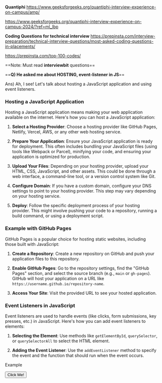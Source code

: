 
**Quantiphi** 
https://www.geeksforgeeks.org/quantiphi-interview-experience-on-campus/amp/

https://www.geeksforgeeks.org/quantiphi-interview-experience-on-campus-2024/?ref=ml_lbp

**Coding Questions for technical interview**
https://prepinsta.com/interview-preparation/technical-interview-questions/most-asked-coding-questions-in-placements/

https://prepinsta.com/top-100-codes/


==Note: Must read **interviewbit** questions==



==**Q) He asked me about HOSTING, event-listener in JS**==

Ans)
Ah, I see! Let's talk about hosting a JavaScript application and using event listeners.

### Hosting a JavaScript Application

Hosting a JavaScript application means making your web application available on the internet. Here's how you can host a JavaScript application:

1. **Select a Hosting Provider**: Choose a hosting provider like GitHub Pages, Netlify, Vercel, AWS, or any other web hosting service.
    
2. **Prepare Your Application**: Ensure your JavaScript application is ready for deployment. This often includes bundling your JavaScript files (using tools like Webpack or Parcel), minifying your code, and ensuring your application is optimized for production.
    
3. **Upload Your Files**: Depending on your hosting provider, upload your HTML, CSS, JavaScript, and other assets. This could be done through a web interface, a command-line tool, or a version control system like Git.
    
4. **Configure Domain**: If you have a custom domain, configure your DNS settings to point to your hosting provider. This step may vary depending on your hosting service.
    
5. **Deploy**: Follow the specific deployment process of your hosting provider. This might involve pushing your code to a repository, running a build command, or using a deployment script.
    

### Example with GitHub Pages

GitHub Pages is a popular choice for hosting static websites, including those built with JavaScript:

1. **Create a Repository**: Create a new repository on GitHub and push your application files to this repository.
    
2. **Enable GitHub Pages**: Go to the repository settings, find the "GitHub Pages" section, and select the source branch (e.g., `main` or `gh-pages`). GitHub will host your application on a URL like `https://username.github.io/repository-name`.
    
3. **Access Your Site**: Visit the provided URL to see your hosted application.
    

### Event Listeners in JavaScript

Event listeners are used to handle events (like clicks, form submissions, key presses, etc.) in JavaScript. Here's how you can add event listeners to elements:

1. **Selecting the Element**: Use methods like `getElementById`, `querySelector`, or `querySelectorAll` to select the HTML element.
    
2. **Adding the Event Listener**: Use the `addEventListener` method to specify the event and the function that should run when the event occurs.

Example
<!DOCTYPE html>
<html lang="en">
<head>
    <meta charset="UTF-8">
    <title>Event Listener Example</title>
</head>
<body>
    <button id="myButton">Click Me!</button>
    <script>
        // Select the button element
        const button = document.getElementById('myButton');

        // Define the event handler function
        function handleClick() {
            alert('Button was clicked!');
        }

        // Add the event listener to the button
        button.addEventListener('click', handleClick);
    </script>
</body>
</html>



In this example:

1. The button element is selected using `getElementById`.
2. The `handleClick` function is defined to show an alert when the button is clicked.
3. The `addEventListener` method is used to attach the `click` event to the `handleClick` function.

You can add event listeners for various events like `mouseover`, `keydown`, `submit`, and many more, making your web application interactive and responsive to user actions.





**==Q) difference between function variable and function declaration==**

Ans)
Let's clarify the differences between a function declaration and a function variable (also known as a function assigned to a variable).

### Function Declaration

A function declaration defines a named function and is hoisted to the top of its scope. This allows the function to be called before it is defined in the code.

**Syntax:**

```javascript
function functionName(parameters) {
    // function body
}
```

**Example:**

```javascript
sayHello(); // Output: Hello!

function sayHello() {
    console.log('Hello!');
}
```

**Key Characteristics:**
- **Hoisting**: Function declarations are hoisted to the top of their containing scope, making the function callable before it appears in the code.
- **Named Functions**: The function must have a name.
- **Scope**: Scoped to the function or globally if not inside another function.

### Function Variable

A function variable involves assigning a function to a variable. This can be done using either a function expression or an arrow function. Function variables are not hoisted, so the function cannot be called before the assignment.

**Syntax:**

```javascript
const functionName = function(parameters) {
    // function body
};

// or using arrow function

const functionName = (parameters) => {
    // function body
};
```

**Example:**

```javascript
sayHello(); // Error: sayHello is not a function

const sayHello = function() {
    console.log('Hello!');
};

sayHello(); // Output: Hello!
```

**Key Characteristics:**
- **No Hoisting**: Function variables are not hoisted. The function can only be called after the assignment is evaluated.
- **Anonymous Functions**: The function can be anonymous (no name) when assigned to a variable.
- **Scope**: Scoped to the block if declared with `let` or `const`.

### Comparison Table

| Feature                | Function Declaration                           | Function Variable (Function Expression/Arrow Function) |
|------------------------|-------------------------------------------------|---------------------------------------------------------|
| **Hoisting**           | Yes                                             | No                                                      |
| **Can Call Before Declaration** | Yes                                 | No                                                      |
| **Syntax**             | `function functionName(parameters) { ... }`     | `const functionName = function(parameters) { ... };` or `const functionName = (parameters) => { ... };` |
| **Named Function**     | Always named                                    | Can be anonymous                                        |
| **Scope**              | Function or global scope                        | Block scope if declared with `let` or `const`           |
| **Usage**              | Best for defining functions that can be called anywhere in the scope | Useful for inline functions, passing as arguments, or defining conditionally |
| **Example**            | `function foo() { ... }`                        | `const foo = function() { ... };` or `const foo = () => { ... };`           |

### Explanation

1. **Hoisting**:
   - **Function Declarations**: Both the function name and the function body are hoisted to the top of their scope. This means you can call the function before it is defined in your code.
   - **Function Variables**: Only the variable name is hoisted, not the function body. This means you cannot call the function before it is assigned.

2. **Syntax**:
   - **Function Declarations**: Use the `function` keyword followed by the function name and parameter list.
   - **Function Variables**: Use the `function` keyword or an arrow function inside an assignment statement. The function can be anonymous.

3. **Call Before Declaration**:
   - **Function Declarations**: Can be called before they appear in the code because they are hoisted.
   - **Function Variables**: Cannot be called before the line where they are assigned because the function body is not hoisted.

4. **Scope**:
   - **Function Declarations**: Have a function or global scope.
   - **Function Variables**: Have a block scope when declared with `let` or `const`.

5. **Usage**:
   - **Function Declarations**: Ideal for defining functions that need to be available throughout their scope.
   - **Function Variables**: Useful for defining functions inline, conditionally, or as arguments to other functions.

Understanding these differences helps in writing predictable and maintainable JavaScript code.

